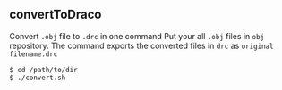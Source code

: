 ## convertToDraco

Convert `.obj` file to `.drc` in one command
Put your all `.obj` files in `obj` repository.
The command exports the converted files in `drc` as `original filename.drc`

```
$ cd /path/to/dir
$ ./convert.sh
```
